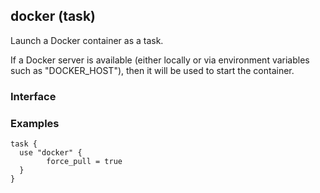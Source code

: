 <!-- This file was generated via `make gen/integrations-hcl` -->
## docker (task)

Launch a Docker container as a task.

If a Docker server is available (either locally or via environment variables
such as "DOCKER_HOST"), then it will be used to start the container.

### Interface

### Examples

```hcl
task {
  use "docker" {
		force_pull = true
  }
}
```

